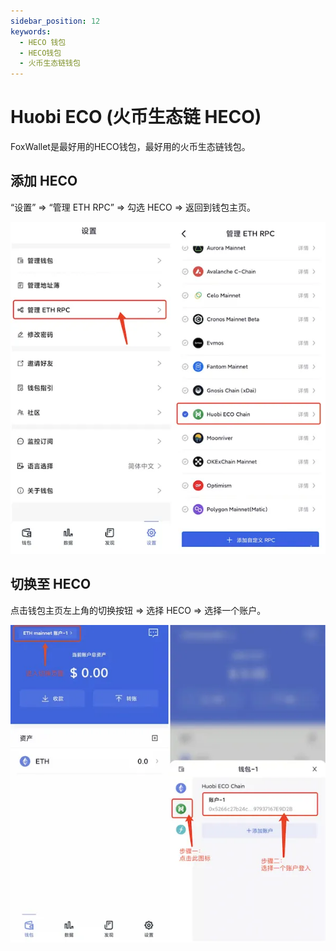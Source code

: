 ```yaml
---
sidebar_position: 12
keywords:
  - HECO 钱包
  - HECO钱包
  - 火币生态链钱包
---
```


# Huobi ECO (火币生态链 HECO)

FoxWallet是最好用的HECO钱包，最好用的火币生态链钱包。

## 添加 HECO

“设置” => “管理 ETH RPC” => 勾选 HECO => 返回到钱包主页。

![](../img/add-heco.webp)

## 切换至 HECO

点击钱包主页左上角的切换按钮 => 选择 HECO => 选择一个账户。

![](../img/switch-heco.webp)